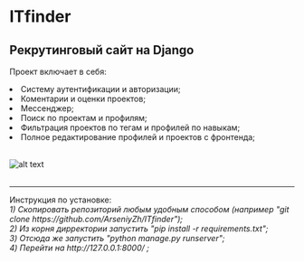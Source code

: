 # ITfinder
<h2>Рекрутинговый сайт на Django</h2>

Проект включает в себя:
<li>Систему аутентификации и авторизации;</li>
<li>Коментарии и оценки проектов;</li>
<li>Мессенджер;</li>
<li>Поиск по проектам и профилям;</li>
<li>Фильтрация проектов по тегам и профилей по навыкам;</li>
<li>Полное редактирование профилей и проектов с фронтенда;</li><br>

![alt text](https://user-images.githubusercontent.com/85797091/180395408-0ee86766-d42c-43f5-9e8b-ccd05a70c521.png "Скриншот")<br>
<br> <hr>
<p>Инструкция по установке: <br>
<em>1) Скопировать репозиторий любым удобным способом (например "git clone https://github.com/ArseniyZh/ITfinder"); <br>
2) Из корня дирректории запустить "pip install -r requirements.txt"; <br>
3) Отсюда же запустить "python manage.py runserver"; <br>
4) Перейти на http://127.0.0.1:8000/ ;
</em>

</p>
